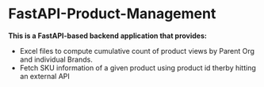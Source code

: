 # FastAPI-Product-Management
**This is a FastAPI-based backend application that provides:**

-  Excel files to compute cumulative count of product views by Parent Org and individual Brands.
-  Fetch SKU information of a given product using product id therby hitting an external API
